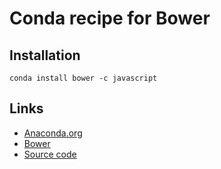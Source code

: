 # Conda recipe for Bower

## Installation

```
conda install bower -c javascript
```

## Links

* [Anaconda.org](https://anaconda.org/javascript/bower)
* [Bower](http://bower.io/)
* [Source code](https://github.com/bower/bower)

